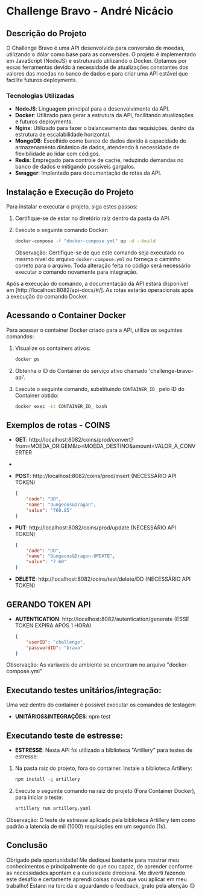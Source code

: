 # Challenge Bravo - André Nicácio

## Descrição do Projeto

O Challenge Bravo é uma API desenvolvida para conversão de moedas, utilizando o dólar como base para as conversões. O projeto é implementado em JavaScript (NodeJS) e estruturado utilizando o Docker. Optamos por essas ferramentas devido à necessidade de atualizações constantes dos valores das moedas no banco de dados e para criar uma API estável que facilite futuros deployments.

### Tecnologias Utilizadas

- **NodeJS**: Linguagem principal para o desenvolvimento da API.
- **Docker**: Utilizado para gerar a estrutura da API, facilitando atualizações e futuros deployments.
- **Nginx**: Utilizado para fazer o balanceamento das requisições, dentro da estrutura de escalabilidade horizontal.
- **MongoDB**: Escolhido como banco de dados devido à capacidade de armazenamento dinâmico de dados, atendendo à necessidade de flexibilidade ao lidar com códigos.
- **Redis**: Empregado para controle de cache, reduzindo demandas no banco de dados e mitigando possíveis gargalos.
- **Swagger**: Implantado para documentação de rotas da API.

## Instalação e Execução do Projeto

Para instalar e executar o projeto, siga estes passos:

1. Certifique-se de estar no diretório raiz dentro da pasta da API.
2. Execute o seguinte comando Docker:

   ```bash
   docker-compose -f "docker-compose.yml" up -d --build
   ```

   Observação: Certifique-se de que este comando seja executado no mesmo nível do arquivo `docker-compose.yml` ou forneça o caminho correto para o arquivo. Toda alteração feita no código será necessário executar o comando novamente para integração.

Após a execução do comando, a documentação da API estará disponível em [http://localhost:8082/api-docs/#/]. As rotas estarão operacionais após a execução do comando Docker.

## Acessando o Container Docker

Para acessar o container Docker criado para a API, utilize os seguintes comandos:

1. Visualize os containers ativos:

   ```bash
   docker ps
   ```

2. Obtenha o ID do Container do serviço ativo chamado 'challenge-bravo-api'.

3. Execute o seguinte comando, substituindo `CONTAINER_ID_` pelo ID do Container obtido:

   ```bash
   docker exec -it CONTAINER_ID_ bash
   ```


## Exemplos de rotas - COINS

- **GET**: http://localhost:8082/coins/prod/convert?from=MOEDA_ORIGEM&to=MOEDA_DESTINO&amount=VALOR_A_CONVERTER
- 
- **POST**: http://localhost:8082/coins/prod/insert (NECESSÁRIO API TOKEN)

    ```json
    {
        "code": "DD",
        "name": "Dungeons&Dragon",
        "value": "760.85"
    }
    
- **PUT**: http://localhost:8082/coins/prod/update (NECESSÁRIO API TOKEN)

    ```json
    {
        "code": "DD",
        "name": "Dungeons&Dragon-UPDATE",
        "value": "7.60"
    }
    
- **DELETE**: http://localhost:8082/coins/test/delete/DD (NECESSÁRIO API TOKEN)

## GERANDO TOKEN API

- **AUTENTICATION**: http://localhost:8082/autentication/generate (ESSE TOKEN EXPIRA APÓS 1 HORA)
  
    ```json
    {
        "userID": "challenge",
        "passwordID": "bravo"
    }
    
Observação: As variaveis de ambiente se encontram no arquivo "docker-compose.yml" 

## Executando testes unitários/integração:
Uma vez dentro do container é possivel executar os comandos de testagem
- **UNITÁRIOS&INTEGRAÇÕES**: npm test

## Executando teste de estresse:
- **ESTRESSE**: 
Nesta API foi utilizado a biblioteca "Artillery" para testes de estresse:

1. Na pasta raiz do projeto, fora do container. Instale a biblioteca Artillery:

   ```bash
   npm install -g artillery
   ```

3. Execute o seguinte comando na raiz do projeto (Fora Container Docker), para iniciar o teste:

   ```bash
   artillery run artillery.yaml
   ```    
    
Observação: O teste de estresse aplicado pela biblioteca Artillery tem como padrão a latencia de mil (1000) requisições em um segundo (1s). 

## Conclusão

Obrigado pela oportunidade! Me dediquei bastante para mostrar meu conhecimentos e principalmente do que sou capaz, de aprender conforme as necessidades apontam e a curiosidade direciona. Me diverti fazendo este desafio e certamente aprendi coisas novas que vou aplicar em meu trabalho! Estarei na torcida e aguardando o feedback, grato pela atenção 😊
